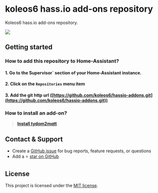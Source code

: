 # koleos6 hass.io add-ons repository

Koleos6 hass.io add-ons repository.

![](https://github.com/koleos6/tydom2mqtt/raw/master/docs/tydom2mqtt_logo_250.png)

## Getting started

### How to add this repository to Home-Assistant?

#### 1. Go to the ̀Supervisor` section of your Home-Assistant instance.

#### 2. Click on the `Repositories` menu item

#### 3. Add the git http url ([https://github.com/koleos6/hassio-addons.git](https://github.com/koleos6/hassio-addons.git))

### How to install an add-on?

> [**Install tydom2mqtt**](tydom2mqtt/README.md)

## Contact & Support
- Create a [GitHub issue](https://github.com/koleos6/hassio-addons/issues) for bug reports, feature requests, or questions
- Add a ⭐️ [star on GitHub](https://github.com/koleos6/hassio-addons) 

## License
This project is licensed under the [MIT license](https://github.com/koleos6/hassio-addons/blob/master/LICENSE).

